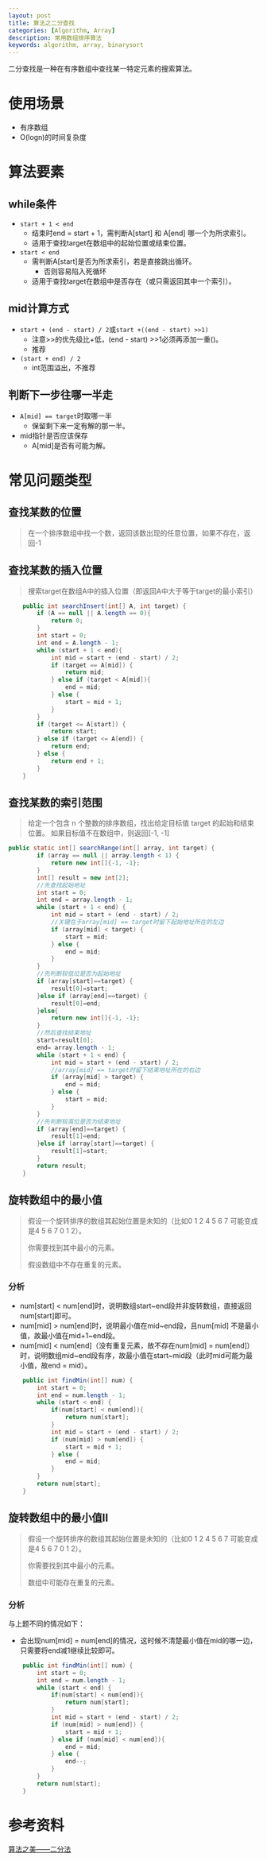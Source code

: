 ```yaml
---
layout: post
title: 算法之二分查找
categories: [Algorithm, Array]
description: 常用数组排序算法
keywords: algorithm, array, binarysort
---
```


二分查找是一种在有序数组中查找某一特定元素的搜索算法。

# 使用场景

- 有序数组
- O(logn)的时间复杂度

# 算法要素
## while条件

- `start + 1 < end`
    - 结束时end = start + 1，需判断A[start] 和 A[end] 哪一个为所求索引。
    - 适用于查找target在数组中的起始位置或结束位置。
- `start < end`
    - 需判断A[start]是否为所求索引，若是直接跳出循环。
      - 否则容易陷入死循环
    - 适用于查找target在数组中是否存在（或只需返回其中一个索引）。

## mid计算方式
- `start + (end - start) / 2`或`start +((end - start) >>1)` 
    - 注意>>的优先级比+低，(end - start) >>1必须再添加一重()。
    - 推荐
- `(start + end) / 2`
    - int范围溢出，不推荐

## 判断下一步往哪一半走
- `A[mid] == target`时取哪一半
    - 保留剩下来一定有解的那一半。
- mid指针是否应该保存
    - A[mid]是否有可能为解。

# 常见问题类型
## 查找某数的位置
> 在一个排序数组中找一个数，返回该数出现的任意位置，如果不存在，返回-1
>

## 查找某数的插入位置

> 搜索target在数组A中的插入位置（即返回A中大于等于target的最小索引）

```java
    public int searchInsert(int[] A, int target) {
        if (A == null || A.length == 0){
            return 0;
        }
        int start = 0;
        int end = A.length - 1;
        while (start + 1 < end){
            int mid = start + (end - start) / 2;
            if (target == A[mid]) {
                return mid;
            } else if (target < A[mid]){
                end = mid;
            } else {
                start = mid + 1;
            }
        }
        if (target <= A[start]) {
            return start;
        } else if (target <= A[end]) {
            return end;
        } else {
            return end + 1;
        }
    }
```

## 查找某数的索引范围
> 给定一个包含 n 个整数的排序数组，找出给定目标值 target 的起始和结束位置。
> 如果目标值不在数组中，则返回[-1, -1]
>

```java
public static int[] searchRange(int[] array, int target) {
        if (array == null || array.length < 1) {
            return new int[]{-1, -1};
        }
        int[] result = new int[2];
        //先查找起始地址
        int start = 0;
        int end = array.length - 1;
        while (start + 1 < end) {
            int mid = start + (end - start) / 2;
            //关键在于array[mid] == target时留下起始地址所在的左边
            if (array[mid] < target) {
                start = mid;
            } else {
                end = mid;
            }
        }
        //先判断较低位是否为起始地址
        if (array[start]==target) {
            result[0]=start;
        }else if (array[end]==target) {
            result[0]=end;
        }else{
            return new int[]{-1, -1};
        }
        //然后查找结束地址
        start=result[0];
        end= array.length - 1;
        while (start + 1 < end) {
            int mid = start + (end - start) / 2;
            //array[mid] == target时留下结束地址所在的右边
            if (array[mid] > target) {
                end = mid;
            } else {
                start = mid;
            }
        }
        //先判断较高位是否为结束地址
        if (array[end]==target) {
            result[1]=end;
        }else if (array[start]==target) {
            result[1]=start;
        }        
        return result;
    }
```
## 旋转数组中的最小值

> 假设一个旋转排序的数组其起始位置是未知的（比如0 1 2 4 5 6 7 可能变成是4 5 6 7 0 1 2）。
>
> 你需要找到其中最小的元素。
>
> 假设数组中不存在重复的元素。

### 分析

- num[start] < num[end]时，说明数组start~end段并非旋转数组，直接返回num[start]即可。
- num[mid] > num[end]时，说明最小值在mid~end段，且num[mid] 不是最小值，故最小值在mid+1~end段。
- num[mid] < num[end]（没有重复元素，故不存在num[mid] = num[end]）时，说明数组mid~end段有序，故最小值在start~mid段（此时mid可能为最小值，故end = mid）。

```java
	public int findMin(int[] num) {
        int start = 0;
        int end = num.length - 1;
        while (start < end) {
          	if(num[start] < num[end]){
              	return num[start];
          	}
            int mid = start + (end - start) / 2;
            if (num[mid] > num[end]) {
                start = mid + 1;
            } else {
                end = mid;
            }
        }
        return num[start];
    }
```

## 旋转数组中的最小值II

> 假设一个旋转排序的数组其起始位置是未知的（比如0 1 2 4 5 6 7 可能变成是4 5 6 7 0 1 2）。
>
> 你需要找到其中最小的元素。
>
> 数组中可能存在重复的元素。

### 分析

与上题不同的情况如下：

- 会出现num[mid] = num[end]的情况，这时候不清楚最小值在mid的哪一边，只需要将end减1继续比较即可。

```java
	public int findMin(int[] num) {
        int start = 0;
        int end = num.length - 1;
        while (start < end) {
          	if(num[start] < num[end]){
              	return num[start];
          	}
            int mid = start + (end - start) / 2;
            if (num[mid] > num[end]) {
                start = mid + 1;
            } else if (num[mid] < num[end]){
                end = mid;
            } else {
              	end--;
            }
        }
        return num[start];
    }
```
# 参考资料

[算法之美——二分法](http://blog.bcmeng.com/post/binarysearch.html)